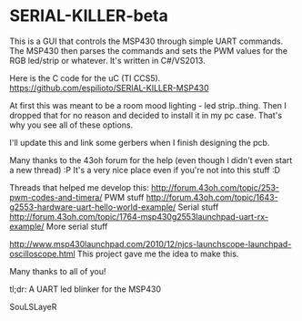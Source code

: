 SERIAL-KILLER-beta
==================


This is a GUI that controls the MSP430 through simple UART commands.
The MSP430 then parses the commands and sets the PWM values for the RGB led/strip or whatever.
It's written in C#/VS2013.

Here is the C code for the uC (TI CCS5).
https://github.com/espilioto/SERIAL-KILLER-MSP430

At first this was meant to be a room mood lighting - led strip..thing.
Then I dropped that for no reason and decided to install it in my pc case.
That's why you see all of these options.

I'll update this and link some gerbers when I finish designing the pcb.

Many thanks to the 43oh forum for the help (even though I didn't even start a new thread) :P
It's a very nice place even if you're not into this stuff :D

Threads that helped me develop this:
http://forum.43oh.com/topic/253-pwm-codes-and-timera/                           PWM stuff
http://forum.43oh.com/topic/1643-g2553-hardware-uart-hello-world-example/       Serial stuff
http://forum.43oh.com/topic/1764-msp430g2553launchpad-uart-rx-example/          More serial stuff

http://www.msp430launchpad.com/2010/12/njcs-launchscope-launchpad-oscilloscope.html
This project gave me the idea to make this.

Many thanks to all of you!


tl;dr: A UART led blinker for the MSP430

SouLSLayeR
